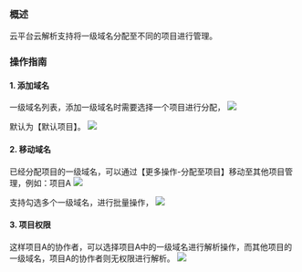 ### 概述
云平台云解析支持将一级域名分配至不同的项目进行管理。

### 操作指南

#### 1. 添加域名

一级域名列表，添加一级域名时需要选择一个项目进行分配，
![](https://mc.qcloudimg.com/static/img/b5cdfa81c886eff9ea88c4745feca18a/0.0.png)

默认为【默认项目】。
![](https://mc.qcloudimg.com/static/img/288b2f64756e31a5c04e1a70648fa2a4/0.1.png)

#### 2. 移动域名

已经分配项目的一级域名，可以通过【更多操作-分配至项目】移动至其他项目管理，例如：项目A
![](https://mc.qcloudimg.com/static/img/278f2e03034f8f57b224d9189c7b9d6b/1.png)

支持勾选多个一级域名，进行批量操作，
![](https://mc.qcloudimg.com/static/img/8afd1b19f2b0cb3ba11e376d80bf942e/2.png)

#### 3. 项目权限

这样项目A的协作者，可以选择项目A中的一级域名进行解析操作，而其他项目的一级域名，项目A的协作者则无权限进行解析。
![](https://mc.qcloudimg.com/static/img/a11dc4edccb4b8292a75546f57229719/3.png)
